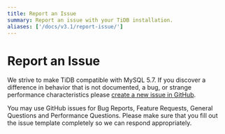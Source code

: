 ```yaml
---
title: Report an Issue
summary: Report an issue with your TiDB installation.
aliases: ['/docs/v3.1/report-issue/']
---
```


# Report an Issue

We strive to make TiDB compatible with MySQL 5.7. If you discover a difference in behavior that is not documented, a bug, or strange performance characteristics please [create a new issue in GitHub](https://github.com/pingcap/tidb/issues).

You may use GitHub issues for Bug Reports, Feature Requests, General Questions and Performance Questions. Please make sure that you fill out the issue template completely so we can respond appropriately.
